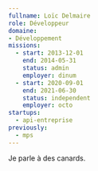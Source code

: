 ```yaml
---
fullname: Loïc Delmaire
role: Développeur
domaine:
- Développement
missions:
  - start: 2013-12-01
    end: 2014-05-31
    status: admin
    employer: dinum
  - start: 2020-09-01
    end: 2021-06-30
    status: independent
    employer: octo
startups:
  - api-entreprise
previously:
  - mps
---
```


Je parle à des canards.

